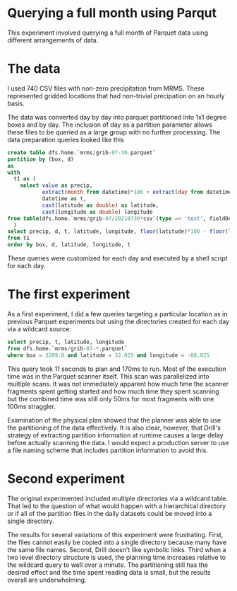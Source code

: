 # Querying a full month using Parqut

This experiment involved querying a full month of Parquet data using different arrangements of data.

# The data
I used 740 CSV files with non-zero precipitation from MRMS. These represented gridded locations that had non-trivial precipation on an hourly basis.

The data was converted day by day into parquet partitioned into 1x1 degree boxes and by day. The inclusion of day as a partition parameter allows these files to be queried as a large group with no further processing. The data preparation queries looked like this
```sql
create table dfs.home.`mrms/grib-07-30.parquet`
partition by (box, d)
as 
with
  t1 as (
    select value as precip, 
           extract(month from datetime)*100 + extract(day from datetime) as d, 
           datetime as t, 
           cast(latitude as double) as latitude, 
           cast(longitude as double) longitude
from table(dfs.home.`mrms/grib-07/20210730*csv`(type => 'text', fieldDelimiter => ',', extractHeader => true))
  )
select precip, d, t, latitude, longitude, floor(latitude)*100 - floor(longitude) box 
from t1 
order by box, d, latitude, longitude, t
```
These queries were customized for each day and executed by a shell script for each day.

# The first experiment
As a first experiment, I did a few queries targeting a particular location as in previous Parquet experiments but using the directories created for each day via a wildcard source:
```sql
select precip, t, latitude, longitude
from dfs.home.`mrms/grib-07-*.parquet`
where box = 3289.0 and latitude = 32.025 and longitude = -88.025
```
This query took 11 seconds to plan and 170ms to run. Most of the execution time was in the Parquet scanner itself. This scan was parallelized into multiple scans. It was not immediately apparent how much time the scanner fragments spent getting started and how much time they spent scanning but the combined time was still only 50ms for most fragments with one 100ms straggler.

Examination of the physical plan showed that the planner was able to use the partitioning of the data effectively. It is also clear, however, that Drill's strategy of extracting partition information at runtime causes a large delay before actually scanning the data. I would expect a production server to use a file naming scheme that includes partition information to avoid this.

# Second experiment
The original experimented included multiple directories via a wildcard table. That led to the question of what would happen with a hierarchical directory or if all of the partition files in the daily datasets could be moved into a single directory.

The results for several variations of this experiment were frustrating. First, the files cannot easily be copied into a single directory because many have the same file names. Second, Drill doesn't like symbolic links. Third when a two level directory structure is used, the planning time increases relative to the wildcard query to well over a minute. The partitioning still has the desired effect and the time spent reading data is small, but the results overall are underwhelming.

